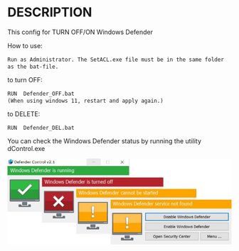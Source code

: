 # DESCRIPTION
This config for TURN OFF/ON Windows Defender

How to use:
```
Run as Administrator. The SetACL.exe file must be in the same folder as the bat-file.
```
to turn OFF:
```
RUN  Defender_OFF.bat
(When using windows 11, restart and apply again.)
```
to DELETE:
```
RUN  Defender_DEL.bat
```
You can check the Windows Defender status by running the utility  dControl.exe


![DefStatus](Status.png)

